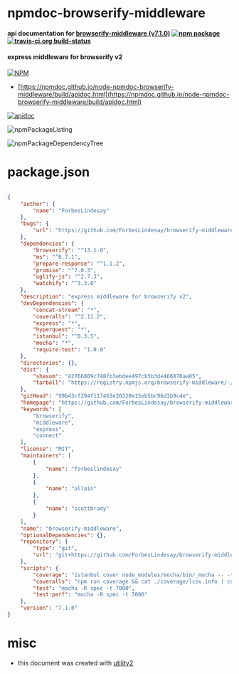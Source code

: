 # npmdoc-browserify-middleware

#### api documentation for  [browserify-middleware (v7.1.0)](https://github.com/ForbesLindesay/browserify-middleware#readme)  [![npm package](https://img.shields.io/npm/v/npmdoc-browserify-middleware.svg?style=flat-square)](https://www.npmjs.org/package/npmdoc-browserify-middleware) [![travis-ci.org build-status](https://api.travis-ci.org/npmdoc/node-npmdoc-browserify-middleware.svg)](https://travis-ci.org/npmdoc/node-npmdoc-browserify-middleware)

#### express middleware for browserify v2

[![NPM](https://nodei.co/npm/browserify-middleware.png?downloads=true&downloadRank=true&stars=true)](https://www.npmjs.com/package/browserify-middleware)

- [https://npmdoc.github.io/node-npmdoc-browserify-middleware/build/apidoc.html](https://npmdoc.github.io/node-npmdoc-browserify-middleware/build/apidoc.html)

[![apidoc](https://npmdoc.github.io/node-npmdoc-browserify-middleware/build/screenCapture.buildCi.browser.%252Ftmp%252Fbuild%252Fapidoc.html.png)](https://npmdoc.github.io/node-npmdoc-browserify-middleware/build/apidoc.html)

![npmPackageListing](https://npmdoc.github.io/node-npmdoc-browserify-middleware/build/screenCapture.npmPackageListing.svg)

![npmPackageDependencyTree](https://npmdoc.github.io/node-npmdoc-browserify-middleware/build/screenCapture.npmPackageDependencyTree.svg)



# package.json

```json

{
    "author": {
        "name": "ForbesLindesay"
    },
    "bugs": {
        "url": "https://github.com/ForbesLindesay/browserify-middleware/issues"
    },
    "dependencies": {
        "browserify": "^13.1.0",
        "ms": "^0.7.1",
        "prepare-response": "^1.1.2",
        "promise": "^7.0.3",
        "uglify-js": "^2.7.3",
        "watchify": "^3.3.0"
    },
    "description": "express middleware for browserify v2",
    "devDependencies": {
        "concat-stream": "*",
        "coveralls": "^2.11.2",
        "express": "*",
        "hyperquest": "*",
        "istanbul": "^0.3.5",
        "mocha": "*",
        "require-test": "1.0.0"
    },
    "directories": {},
    "dist": {
        "shasum": "42766809c748fb3ebdee497cb5b3de466870aa05",
        "tarball": "https://registry.npmjs.org/browserify-middleware/-/browserify-middleware-7.1.0.tgz"
    },
    "gitHead": "99b43cf294f117463e20320e15eb5bc96d3b9c4e",
    "homepage": "https://github.com/ForbesLindesay/browserify-middleware#readme",
    "keywords": [
        "browserify",
        "middleware",
        "express",
        "connect"
    ],
    "license": "MIT",
    "maintainers": [
        {
            "name": "forbeslindesay"
        },
        {
            "name": "allain"
        },
        {
            "name": "scottbrady"
        }
    ],
    "name": "browserify-middleware",
    "optionalDependencies": {},
    "repository": {
        "type": "git",
        "url": "git+https://github.com/ForbesLindesay/browserify-middleware.git"
    },
    "scripts": {
        "coverage": "istanbul cover node_modules/mocha/bin/_mocha -- -t 7000",
        "coveralls": "npm run coverage && cat ./coverage/lcov.info | coveralls",
        "test": "mocha -R spec -t 7000",
        "test:perf": "mocha -R spec -t 7000"
    },
    "version": "7.1.0"
}
```



# misc
- this document was created with [utility2](https://github.com/kaizhu256/node-utility2)
